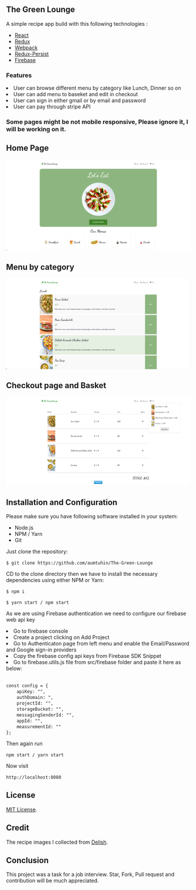 ## The Green Lounge
A simple recipe app build with this following technologies :
* [React](https://facebook.github.io/react/)
* [Redux](http://redux.js.org/)
* [Webpack](https://webpack.js.org/)
* [Redux-Persist](https://github.com/rt2zz/redux-persist)
* [Firebase](https://firebase.google.com/)

### Features 
<li>User can browse different menu by category like Lunch, Dinner so on</li>
<li>User can add menu to baseket and edit in checkout</li>
<li>User can sign in either gmail or by email and password</li>
<li>User can pay through stripe API</li>

### Some pages might be not mobile responsive, Please ignore it, I will be working on it.

## Home Page
![home page](./docs/img/home-page.png)

## Menu by category
![Menu](./docs/img/menu-by-category.png)

## Checkout page and Basket
![Checkout](./docs/img/checkout.png)

## Installation and Configuration
Please make sure you have following software installed in your system:
* Node.js
* NPM / Yarn
* Git

Just clone the repository:
```
$ git clone https://github.com/aumtuhin/The-Green-Lounge
```

CD to the clone directory then we have to install the necessary dependencies using either NPM or Yarn:
```
$ npm i
```
```
$ yarn start / npm start
```

As we are using Firebase authentication we need to configure our firebase web api key
<li>Go to firebase console</li>
<li>Create a project clicking on Add Project</li>
<li>Go to Authenticaton page from left menu and enable the Email/Password and Google sign-in providers </li>
<li>Copy the firebase config api keys from Firebase SDK Snippet</li>
<li>Go to firebase.utils.js file from src/firebase folder and paste it here as below:</li>


```

const config = {
    apiKey: "",
    authDomain: ",
    projectId: "",
    storageBucket: "",
    messagingSenderId: "",
    appId: "",
    measurementId: ""
};
```

 Then again run 
 ```
 npm start / yarn start
 ```

Now visit 

```
http://localhost:8080
```

## License
[MIT License](https://github.com/shoumma/Mister-Poster/blob/master/LICENSE).

## Credit
The recipe images I collected from [Delish](https://www.delish.com/). 

## Conclusion
This project was a task for a job interview. Star, Fork, Pull request and contribution will be much appreciated.



